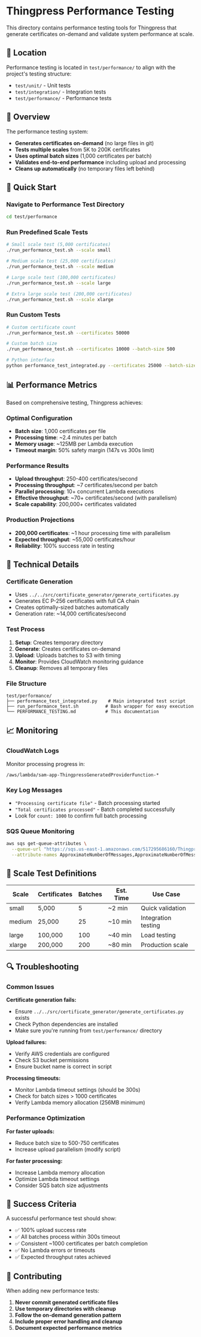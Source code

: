 # Thingpress Performance Testing

This directory contains performance testing tools for Thingpress that generate certificates on-demand and validate system performance at scale.

## 📁 Location

Performance testing is located in `test/performance/` to align with the project's testing structure:
- `test/unit/` - Unit tests
- `test/integration/` - Integration tests  
- `test/performance/` - Performance tests

## 🎯 Overview

The performance testing system:
- **Generates certificates on-demand** (no large files in git)
- **Tests multiple scales** from 5K to 200K certificates
- **Uses optimal batch sizes** (1,000 certificates per batch)
- **Validates end-to-end performance** including upload and processing
- **Cleans up automatically** (no temporary files left behind)

## 🚀 Quick Start

### Navigate to Performance Test Directory
```bash
cd test/performance
```

### Run Predefined Scale Tests

```bash
# Small scale test (5,000 certificates)
./run_performance_test.sh --scale small

# Medium scale test (25,000 certificates) 
./run_performance_test.sh --scale medium

# Large scale test (100,000 certificates)
./run_performance_test.sh --scale large

# Extra large scale test (200,000 certificates)
./run_performance_test.sh --scale xlarge
```

### Run Custom Tests

```bash
# Custom certificate count
./run_performance_test.sh --certificates 50000

# Custom batch size
./run_performance_test.sh --certificates 10000 --batch-size 500

# Python interface
python performance_test_integrated.py --certificates 25000 --batch-size 1000
```

## 📊 Performance Metrics

Based on comprehensive testing, Thingpress achieves:

### Optimal Configuration
- **Batch size**: 1,000 certificates per file
- **Processing time**: ~2.4 minutes per batch
- **Memory usage**: ~125MB per Lambda execution
- **Timeout margin**: 50% safety margin (147s vs 300s limit)

### Performance Results
- **Upload throughput**: 250-400 certificates/second
- **Processing throughput**: ~7 certificates/second per batch
- **Parallel processing**: 10+ concurrent Lambda executions
- **Effective throughput**: ~70+ certificates/second (with parallelism)
- **Scale capability**: 200,000+ certificates validated

### Production Projections
- **200,000 certificates**: ~1 hour processing time with parallelism
- **Expected throughput**: ~55,000 certificates/hour
- **Reliability**: 100% success rate in testing

## 🔧 Technical Details

### Certificate Generation
- Uses `../../src/certificate_generator/generate_certificates.py`
- Generates EC P-256 certificates with full CA chain
- Creates optimally-sized batches automatically
- Generation rate: ~14,000 certificates/second

### Test Process
1. **Setup**: Creates temporary directory
2. **Generate**: Creates certificates on-demand
3. **Upload**: Uploads batches to S3 with timing
4. **Monitor**: Provides CloudWatch monitoring guidance
5. **Cleanup**: Removes all temporary files

### File Structure
```
test/performance/
├── performance_test_integrated.py    # Main integrated test script
├── run_performance_test.sh          # Bash wrapper for easy execution
└── PERFORMANCE_TESTING.md           # This documentation
```

## 📈 Monitoring

### CloudWatch Logs
Monitor processing progress in:
```
/aws/lambda/sam-app-ThingpressGeneratedProviderFunction-*
```

### Key Log Messages
- `"Processing certificate file"` - Batch processing started
- `"Total certificates processed"` - Batch completed successfully
- Look for `count: 1000` to confirm full batch processing

### SQS Queue Monitoring
```bash
aws sqs get-queue-attributes \
  --queue-url "https://sqs.us-east-1.amazonaws.com/517295686160/Thingpress-Generated-Provider-Queue-sam-app" \
  --attribute-names ApproximateNumberOfMessages,ApproximateNumberOfMessagesNotVisible
```

## 🎯 Scale Test Definitions

| Scale  | Certificates | Batches | Est. Time | Use Case |
|--------|-------------|---------|-----------|----------|
| small  | 5,000       | 5       | ~2 min    | Quick validation |
| medium | 25,000      | 25      | ~10 min   | Integration testing |
| large  | 100,000     | 100     | ~40 min   | Load testing |
| xlarge | 200,000     | 200     | ~80 min   | Production scale |

## 🔍 Troubleshooting

### Common Issues

**Certificate generation fails:**
- Ensure `../../src/certificate_generator/generate_certificates.py` exists
- Check Python dependencies are installed
- Make sure you're running from `test/performance/` directory

**Upload failures:**
- Verify AWS credentials are configured
- Check S3 bucket permissions
- Ensure bucket name is correct in script

**Processing timeouts:**
- Monitor Lambda timeout settings (should be 300s)
- Check for batch sizes > 1000 certificates
- Verify Lambda memory allocation (256MB minimum)

### Performance Optimization

**For faster uploads:**
- Reduce batch size to 500-750 certificates
- Increase upload parallelism (modify script)

**For faster processing:**
- Increase Lambda memory allocation
- Optimize Lambda timeout settings
- Consider SQS batch size adjustments

## 🎉 Success Criteria

A successful performance test should show:
- ✅ 100% upload success rate
- ✅ All batches process within 300s timeout
- ✅ Consistent ~1000 certificates per batch completion
- ✅ No Lambda errors or timeouts
- ✅ Expected throughput rates achieved

## 📝 Contributing

When adding new performance tests:
1. **Never commit generated certificate files**
2. **Use temporary directories with cleanup**
3. **Follow the on-demand generation pattern**
4. **Include proper error handling and cleanup**
5. **Document expected performance metrics**
